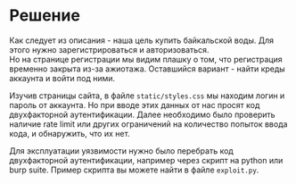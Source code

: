 # Решение

Как следует из описания - наша цель купить байкальской воды. Для этого нужно зарегистрироваться и авторизоваться.  
Но на странице регистрации мы видим плашку о том, что регистрация временно закрыта из-за ажиотажа. Оставшийся вариант - найти креды аккаунта и войти под ними.  

Изучив страницы сайта, в файле `static/styles.css` мы находим логин и пароль от аккаунта. Но при вводе этих данных от нас просят код двухфакторной аутентификации. Далее необходимо было проверить наличие rate limit или других ограничений на количество попыток ввода кода, и обнаружить, что их нет.  

Для эксплуатации уязвимости нужно было перебрать код двухфакторной аутентификации, например через скрипт на python или burp suite. Пример скрипта вы можете найти в файле `exploit.py`.
